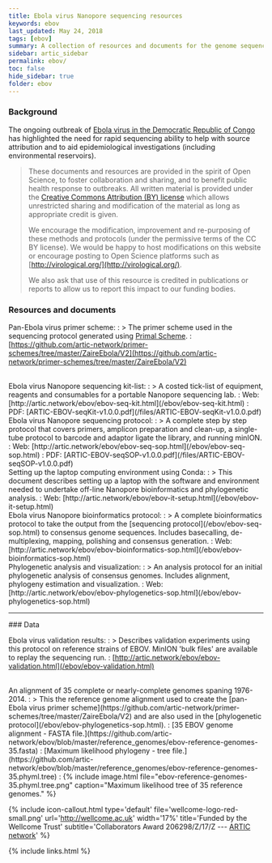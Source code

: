 ```yaml
---
title: Ebola virus Nanopore sequencing resources
keywords: ebov
last_updated: May 24, 2018
tags: [ebov]
summary: A collection of resources and documents for the genome sequencing of Ebola virus (EBOV) using Oxford Nanopore Technology's MinION platform. Includes a tiled primer scheme, complete lab protocol & equipement/reagent list.
sidebar: artic_sidebar
permalink: ebov/
toc: false
hide_sidebar: true
folder: ebov
---
```


### Background

The ongoing outbreak of [Ebola virus in the Democratic Republic of Congo](http://www.who.int/emergencies/crises/cod/en/) has highlighted the need for rapid sequencing ability to help with source attribution and to aid epidemiological investigations (including environmental reservoirs).



> These documents and resources are provided in the spirit of Open Science, to foster collaboration and sharing, and to benefit public health response to outbreaks. All written material is provided under the [Creative Commons Attribution (BY) license](http://creativecommons.org/licenses/by/4.0/) which allows unrestricted sharing and modification of the material as long as appropriate credit is given. 
> 
> We  encourage the modification, improvement and re-purposing of these methods and protocols (under the permissive terms of the CC BY license). We would be happy to host modifications on this website or encourage posting to Open Science platforms such as [http://virological.org/](http://virological.org/).
> 
> We also ask that use of this resource is credited in publications or reports to allow us to report this impact to our funding bodies. 

### Resources and documents

Pan-Ebola virus primer scheme: 
: > The primer scheme used in the sequencing protocol generated using [Primal Scheme](http://http://primal.zibraproject.org).
: [https://github.com/artic-network/primer-schemes/tree/master/ZaireEbola/V2](https://github.com/artic-network/primer-schemes/tree/master/ZaireEbola/V2) 

<br />
Ebola virus Nanopore sequencing kit-list:
: > A costed tick-list of equipment, reagents and consumables for a portable Nanopore sequencing lab. 
: Web: [http://artic.network/ebov/ebov-seq-kit.html](/ebov/ebov-seq-kit.html)
: PDF: [ARTIC-EBOV-seqKit-v1.0.0.pdf](/files/ARTIC-EBOV-seqKit-v1.0.0.pdf)

<br />
Ebola virus Nanopore sequencing protocol:
: > A complete step by step protocol that covers primers, amplicon preparation and clean-up, a single-tube protocol to barcode and adaptor ligate the library, and running minION.
: Web: [http://artic.network/ebov/ebov-seq-sop.html](/ebov/ebov-seq-sop.html)
: PDF: [ARTIC-EBOV-seqSOP-v1.0.0.pdf](/files/ARTIC-EBOV-seqSOP-v1.0.0.pdf)

<br />
Setting up the laptop computing environment using Conda:
: > This document describes setting up a laptop with the software and environment needed to undertake off-line Nanopore bioinformatics and phylogenetic analysis.
: Web: [http://artic.network/ebov/ebov-it-setup.html](/ebov/ebov-it-setup.html)
<!-- : PDF: --> 

<br />
Ebola virus Nanopore bioinformatics protocol:
: > A complete bioinformatics protocol to take the output from the [sequencing protocol](/ebov/ebov-seq-sop.html) to consensus genome sequences. Includes basecalling, de-multiplexing, mapping, polishing and consensus generation.
: Web: [http://artic.network/ebov/ebov-bioinformatics-sop.html](/ebov/ebov-bioinformatics-sop.html)
<!-- : PDF: --> 

<br />
Phylogenetic analysis and visualization:
: > An analysis protocol for an initial phylogenetic analysis of consensus genomes. Includes alignment, phylogeny estimation and visualization.
: Web: [http://artic.network/ebov/ebov-phylogenetics-sop.html](/ebov/ebov-phylogenetics-sop.html)
<!-- : PDF: --> 

<hr />
### Data

Ebola virus validation results:
: > Describes validation experiments using this protocol on reference strains of EBOV. MinION 'bulk files' are available to replay the sequencing run.
: [http://artic.network/ebov/ebov-validation.html](/ebov/ebov-validation.html)

<br />
An alignment of 35 complete or nearly-complete genomes spaning 1976-2014.
: > This the reference genome alignment used to create the [pan-Ebola virus primer scheme](https://github.com/artic-network/primer-schemes/tree/master/ZaireEbola/V2) and are also used in the [phylogenetic protocol](/ebov/ebov-phylogenetics-sop.html).
: [35 EBOV genome alignment - FASTA file.](https://github.com/artic-network/ebov/blob/master/reference_genomes/ebov-reference-genomes-35.fasta)
: [Maximum likelihood phylogeny - tree file.](https://github.com/artic-network/ebov/blob/master/reference_genomes/ebov-reference-genomes-35.phyml.tree)
: {% include image.html file="ebov-reference-genomes-35.phyml.tree.png" caption="Maximum likelihood tree of 35 reference genomes." %}

{% include icon-callout.html
type='default'
file='wellcome-logo-red-small.png'
url='http://wellcome.ac.uk'
width='17%'
title='Funded by the Wellcome Trust'
subtitle='Collaborators Award 206298/Z/17/Z --- <a href="artic.network">ARTIC network</a>'
%}

{% include links.html %}
